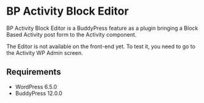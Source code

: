 BP Activity Block Editor
========================

BP Activity Block Editor is a BuddyPress feature as a plugin bringing a Block Based Activity post form to the Activity component.

The Editor is not available on the front-end yet. To test it, you need to go to the Activity WP Admin screen.


Requirements
------------

+ WordPress 6.5.0
+ BuddyPress 12.0.0
